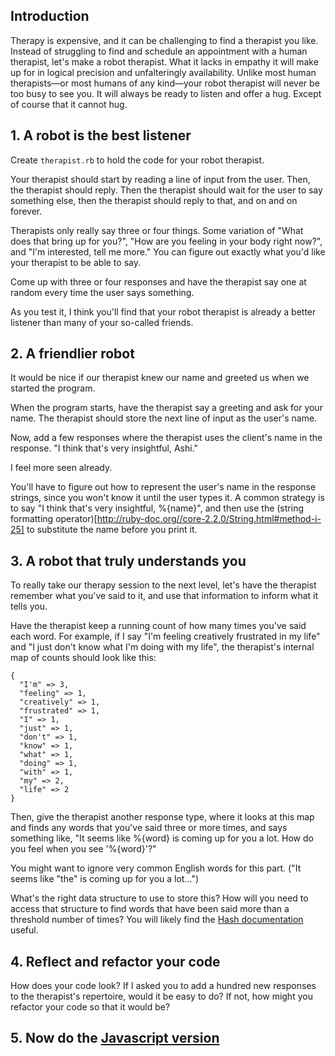 ## Introduction ##

Therapy is expensive, and it can be challenging to find a therapist you like.
Instead of struggling to find and schedule an appointment with a human
therapist, let's make a robot therapist. What it lacks in empathy it will make
up for in logical precision and unfalteringly availability. Unlike most human
therapists—or most humans of any kind—your robot therapist will never be too
busy to see you. It will always be ready to listen and offer a hug. Except of
course that it cannot hug.

## 1. A robot is the best listener ##

Create `therapist.rb` to hold the code for your robot therapist.

Your therapist should start by reading a line of input from the user. Then,
the therapist should reply. Then the therapist should wait for the user to
say something else, then the therapist should reply to that, and on and on
forever.

Therapists only really say three or four things. Some variation of "What does
that bring up for you?", "How are you feeling in your body right now?", and
"I'm interested, tell me more." You can figure out exactly what you'd like
your therapist to be able to say.

Come up with three or four responses and have the therapist say one at
random every time the user says something.

As you test it, I think you'll find that your robot therapist is already a
better listener than many of your so-called friends.

## 2. A friendlier robot ##

It would be nice if our therapist knew our name and greeted us when we
started the program.

When the program starts, have the therapist say a greeting and ask for
your name. The therapist should store the next line of input as the
user's name.

Now, add a few responses where the therapist uses the client's name in the
response. "I think that's very insightful, Ashi."

I feel more seen already.

You'll have to figure out how to represent the user's name in the response
strings, since you won't know it until the user types it. A common strategy
is to say "I think that's very insightful, %{name}", and then use the (string formatting operator)[http://ruby-doc.org//core-2.2.0/String.html#method-i-25]
to substitute the name before you print it.

## 3. A robot that truly understands you ##

To really take our therapy session to the next level, let's have the therapist
remember what you've said to it, and use that information to inform what it
tells you.

Have the therapist keep a running count of how many times you've said each
word. For example, if I say "I'm feeling creatively frustrated in my life" and "I just
don't know what I'm doing with my life", the therapist's internal map of
counts should look like this:

    {
      "I'm" => 3,
      "feeling" => 1,
      "creatively" => 1,
      "frustrated" => 1,
      "I" => 1,
      "just" => 1,
      "don't" => 1,
      "know" => 1,
      "what" => 1,
      "doing" => 1,
      "with" => 1,
      "my" => 2,
      "life" => 2
    }

Then, give the therapist another response type, where it looks at this map and
finds any words that you've said three or more times, and says something like,
"It seems like %{word} is coming up for you a lot. How do you feel when you see '%{word}'?"

You might want to ignore very common English words for this part. ("It seems
like "the" is coming up for you a lot...")

What's the right data structure to use to store this? How will you need to
access that structure to find words that have been said more than a threshold
number of times? You will likely find the [Hash documentation](http://ruby-doc.org//core-2.2.0/Hash.html) useful.

## 4. Reflect and refactor your code ##

How does your code look? If I asked you to add a hundred new responses to the
therapist's repertoire, would it be easy to do? If not, how might you refactor
your code so that it would be?

## 5. Now do the [Javascript version](README.js.md) ##